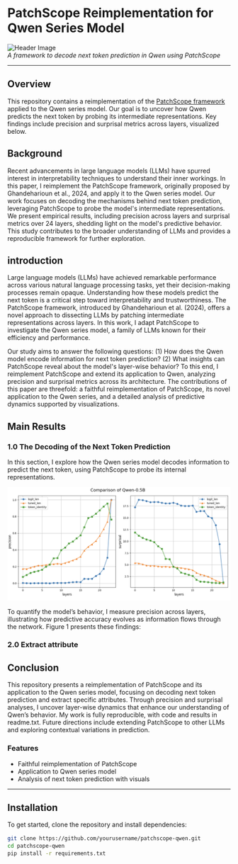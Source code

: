 # PatchScope Reimplementation for Qwen Series Model

![Header Image](https://via.placeholder.com/800x200.png?text=PatchScope+for+Qwen)  
*A framework to decode next token prediction in Qwen using PatchScope*

---

## Overview

This repository contains a reimplementation of the [PatchScope framework](https://arxiv.org/abs/2401.06102) applied to the Qwen series model. Our goal is to uncover how Qwen predicts the next token by probing its intermediate representations. Key findings include precision and surprisal metrics across layers, visualized below.

## Background
Recent advancements in large language models (LLMs) have spurred interest in interpretability techniques to understand their inner workings. In this paper, I reimplement the PatchScope framework, originally proposed by Ghandeharioun et al., 2024, and apply it to the Qwen series model. Our work focuses on decoding the mechanisms behind next token prediction, leveraging PatchScope to probe the model's intermediate representations. We present empirical results, including precision across layers and surprisal metrics over 24 layers, shedding light on the model's predictive behavior. This study contributes to the broader understanding of LLMs and provides a reproducible framework for further exploration.

## introduction
Large language models (LLMs) have achieved remarkable performance across various natural language processing tasks, yet their decision-making processes remain opaque. Understanding how these models predict the next token is a critical step toward interpretability and trustworthiness. The PatchScope framework, introduced by Ghandeharioun et al. (2024), offers a novel approach to dissecting LLMs by patching intermediate representations across layers. In this work, I adapt PatchScope to investigate the Qwen series model, a family of LLMs known for their efficiency and performance.

Our study aims to answer the following questions: (1) How does the Qwen model encode information for next token prediction? (2) What insights can PatchScope reveal about the model's layer-wise behavior? To this end, I reimplement PatchScope and extend its application to Qwen, analyzing precision and surprisal metrics across its architecture. The contributions of this paper are threefold: a faithful reimplementation of PatchScope, its novel application to the Qwen series, and a detailed analysis of predictive dynamics supported by visualizations.


## Main Results
### 1.0 The Decoding of the Next Token Prediction
In this section, I explore how the Qwen series model decodes information to predict the next token, using PatchScope to probe its internal representations.

![The result of Qwen0.5B](Decoding_of_next_token_Prediction/Qwen0.5B.png)

To quantify the model’s behavior, I measure precision across layers, illustrating how predictive accuracy evolves as information flows through the network. Figure 1 presents these findings:


### 2.0 Extract attribute 





## Conclusion
This repository presents a reimplementation of PatchScope and its application to the Qwen series model, focusing on decoding next token prediction and extract specific attributes. Through precision and surprisal analyses, I uncover layer-wise dynamics that enhance our understanding of Qwen’s behavior. My work is fully reproducible, with code and results in readme.txt. Future directions include extending PatchScope to other LLMs and exploring contextual variations in prediction.


### Features
- Faithful reimplementation of PatchScope
- Application to Qwen series model
- Analysis of next token prediction with visuals

---

## Installation

To get started, clone the repository and install dependencies:

```bash
git clone https://github.com/yourusername/patchscope-qwen.git
cd patchscope-qwen
pip install -r requirements.txt
